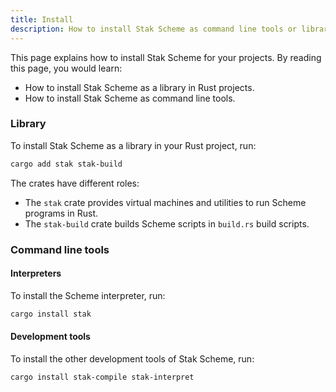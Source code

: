 ```yaml
---
title: Install
description: How to install Stak Scheme as command line tools or libraries
---
```


This page explains how to install Stak Scheme for your projects. By reading this page, you would learn:

- How to install Stak Scheme as a library in Rust projects.
- How to install Stak Scheme as command line tools.

### Library

To install Stak Scheme as a library in your Rust project, run:

```sh
cargo add stak stak-build
```

The crates have different roles:

- The `stak` crate provides virtual machines and utilities to run Scheme programs in Rust.
- The `stak-build` crate builds Scheme scripts in `build.rs` build scripts.

### Command line tools

#### Interpreters

To install the Scheme interpreter, run:

```sh
cargo install stak
```

#### Development tools

To install the other development tools of Stak Scheme, run:

```sh
cargo install stak-compile stak-interpret
```

